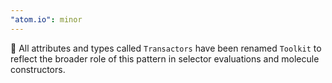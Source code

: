 ```yaml
---
"atom.io": minor
---
```


🎨 All attributes and types called `Transactors` have been renamed `Toolkit` to reflect the broader role of this pattern in selector evaluations and molecule constructors.
